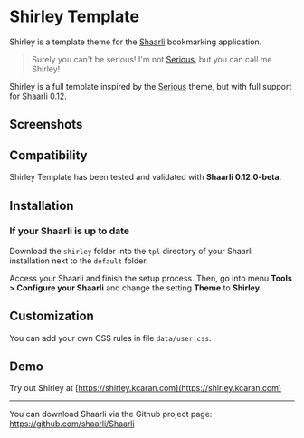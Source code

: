 # Shirley Template

Shirley is a template theme for the [Shaarli](https://github.com/shaarli/Shaarli) bookmarking application.

> Surely you can't be serious!
> I'm not [Serious](https://github.com/mrjovanovic/serious-theme-shaarli), but you can call me Shirley!

Shirley is a full template inspired by the [Serious](https://github.com/mrjovanovic/serious-theme-shaarli) theme, but with full support for Shaarli 0.12.

## Screenshots

## Compatibility

Shirley Template has been tested and validated with **Shaarli 0.12.0-beta**.

## Installation

### If your Shaarli is up to date

Download the `shirley` folder into the `tpl` directory of your Shaarli installation next to the `default` folder.

Access your Shaarli and finish the setup process. Then, go into menu **Tools > Configure your Shaarli** and change the setting **Theme** to **Shirley**.

## Customization

You can add your own CSS rules in file `data/user.css`. 

## Demo

Try out Shirley at [https://shirley.kcaran.com](https://shirley.kcaran.com)

------------------------------------------------------------------------------

You can download Shaarli via the Github project page: https://github.com/shaarli/Shaarli

